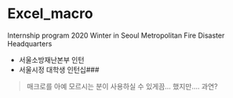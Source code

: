 # Excel_macro
Internship program 2020 Winter in Seoul Metropolitan Fire Disaster Headquarters
* 서울소방재난본부 인턴
* 서울시정 대학생 인턴십### 
> 매크로를 아예 모르시는 분이 사용하실 수 있게끔... 했지만.... 과연?
